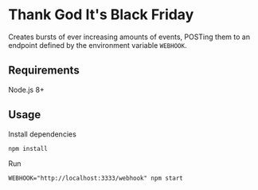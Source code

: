 # Thank God It's Black Friday

Creates bursts of ever increasing amounts of events, POSTing them to an endpoint defined by the environment variable `WEBHOOK`.

## Requirements

Node.js 8+

## Usage

Install dependencies
```
npm install
```

Run
```
WEBHOOK="http://localhost:3333/webhook" npm start
```
